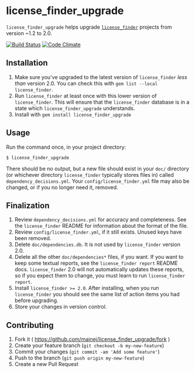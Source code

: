 # license_finder_upgrade

`license_finder_upgrade` helps upgrade [`license_finder`](https://github.com/pivotal/LicenseFinder)
projects from version ~1.2 to 2.0.

[![Build Status](https://travis-ci.org/mainej/license_finder_upgrade.svg?branch=master)](https://travis-ci.org/mainej/license_finder_upgrade)
[![Code Climate](https://codeclimate.com/github/mainej/license_finder_upgrade/badges/gpa.svg)](https://codeclimate.com/github/mainej/license_finder_upgrade)


## Installation

1. Make sure you've upgraded to the latest version of `license_finder` _less
   than_ version 2.0. You can check this with `gem list --local license_finder`.
2. Run `license_finder` at least once with this lower version of
   `license_finder`.  This will ensure that the `license_finder` database is in a
   state which `license_finder_upgrade` understands.
3. Install with `gem install license_finder_upgrade`


## Usage

Run the command once, in your project directory:

    $ license_finder_upgrade

There should be no output, but a new file should exist in your `doc/` directory
(or whichever directory `license_finder` typically stores files in) called
`dependency_decisions.yml`.  Your `config/license_finder.yml` file may also be
changed, or if you no longer need it, removed.


## Finalization

1. Review `dependency_decisions.yml` for accuracy and completeness.  See the
   `license_finder` README for information about the format of the file.
2. Review `config/license_finder.yml`, if it still exists.  Unused keys have
   been removed.
3. Delete `doc/dependencies.db`. It is not used by `license_finder` version
   2.0.
4. Delete all the other `doc/dependencies*` files, if you want.  If you
   want to keep some textual reports, see the `license_finder report` README
   docs. `license_finder` 2.0 will not automatically updates these reports, so
   if you expect them to change, you must learn to run `license_finder report`.
5. Install `license_finder >= 2.0`.  After installing, when you run
   `license_finder` you should see the same list of action items you had before
   upgrading.
6. Store your changes in version control.


## Contributing

1. Fork it ( https://github.com/mainej/license_finder_upgrade/fork )
2. Create your feature branch (`git checkout -b my-new-feature`)
3. Commit your changes (`git commit -am 'Add some feature'`)
4. Push to the branch (`git push origin my-new-feature`)
5. Create a new Pull Request

